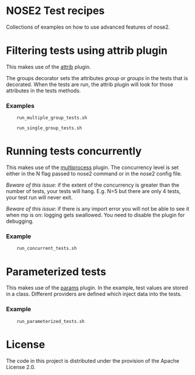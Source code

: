 NOSE2 Test recipes
==================

Collections of examples on how to use advanced features of nose2.


# Filtering tests using attrib plugin

This makes use of the [attrib](http://nose2.readthedocs.org/en/latest/plugins/attrib.html) plugin.

The groups decorator sets the attributes _group_ or _groups_ in the tests that is decorated.
When the tests are run, the attrib plugin will look for those attributes in the tests methods.

### Examples
```
    run_multiple_group_tests.sh
```

```
    run_single_group_tests.sh
```

# Running tests concurrently

This makes use of the [multiprocess](http://nose2.readthedocs.org/en/latest/plugins/mp.html) plugin.
The concurrency level is set either in the N flag passed to nose2 command or in the nose2 config file.

_Beware of this issue_: if the extent of the concurrency is greater than the number of tests, your tests will hang. E.g. N=5 but there are only 4 tests, your
test run will never exit.

_Beware of this issue_: if there is any import error you will not be able to see it when mp is on: logging gets swallowed. You need to disable the plugin for debugging. 

### Example
```
    run_concurrent_tests.sh
```

# Parameterized tests

This makes use of the [params]() plugin.
In the example, test values are stored in a class. Different providers are defined which inject data into the tests.

### Example
```
    run_parameterized_tests.sh
```


# License
The code in this project is distributed under the provision of the Apache License 2.0.
